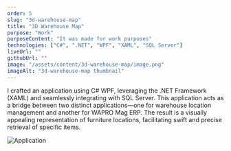 ```yaml
---
order: 5
slug: "3d-warehouse-map"
title: "3D Warehouse Map"
purpose: "Work"
purposeContent: "It was made for work purposes"
technologies: ["C#", ".NET", "WPF", "XAML", "SQL Server"]
liveUrl: ""
githubUrl: ""
image: "/assets/content/3d-warehouse-map/image.png"
imageAlt: "3d-warehouse-map thumbnail"
---
```


I crafted an application using C# WPF, leveraging the .NET Framework (XAML) and seamlessly integrating with SQL Server. This application acts as a bridge between two distinct applications—one for warehouse location management and another for WAPRO Mag ERP. The result is a visually appealing representation of furniture locations, facilitating swift and precise retrieval of specific items.

![Application](/assets/content/3d-warehouse-map/image.png)
